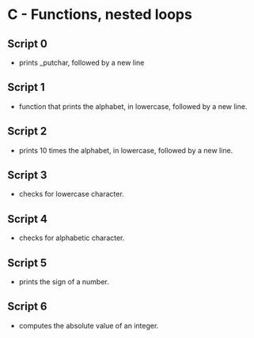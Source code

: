 # C - Functions, nested loops

## Script 0
- prints _putchar, followed by a new line

## Script 1
- function that prints the alphabet, in lowercase, followed by a new line.

## Script 2
-  prints 10 times the alphabet, in lowercase, followed by a new line.

## Script 3
-  checks for lowercase character.

## Script 4
- checks for alphabetic character.

## Script 5
- prints the sign of a number.

## Script 6
- computes the absolute value of an integer.
